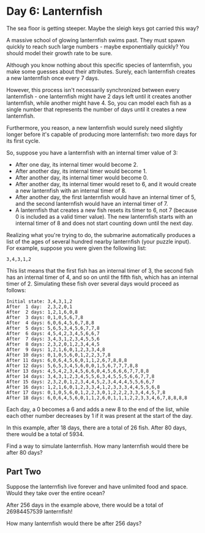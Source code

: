 # Day 6: Lanternfish

The sea floor is getting steeper. Maybe the sleigh keys got carried this way?

A massive school of glowing lanternfish swims past. They must spawn quickly to reach such large numbers - maybe exponentially quickly? You should model their growth rate to be sure.

Although you know nothing about this specific species of lanternfish, you make some guesses about their attributes. Surely, each lanternfish creates a new lanternfish once every 7 days.

However, this process isn't necessarily synchronized between every lanternfish - one lanternfish might have 2 days left until it creates another lanternfish, while another might have 4. So, you can model each fish as a single number that represents the number of days until it creates a new lanternfish.

Furthermore, you reason, a new lanternfish would surely need slightly longer before it's capable of producing more lanternfish: two more days for its first cycle.

So, suppose you have a lanternfish with an internal timer value of 3:

- After one day, its internal timer would become 2.
- After another day, its internal timer would become 1.
- After another day, its internal timer would become 0.
- After another day, its internal timer would reset to 6, and it would create a new lanternfish with an internal timer of 8.
- After another day, the first lanternfish would have an internal timer of 5, and the second lanternfish would have an internal timer of 7.
- A lanternfish that creates a new fish resets its timer to 6, not 7 (because 0 is included as a valid timer value). The new lanternfish starts with an internal timer of 8 and does not start counting down until the next day.

Realizing what you're trying to do, the submarine automatically produces a list of the ages of several hundred nearby lanternfish (your puzzle input). For example, suppose you were given the following list:

```
3,4,3,1,2
```

This list means that the first fish has an internal timer of 3, the second fish has an internal timer of 4, and so on until the fifth fish, which has an internal timer of 2. Simulating these fish over several days would proceed as follows:

```
Initial state: 3,4,3,1,2
After  1 day:  2,3,2,0,1
After  2 days: 1,2,1,6,0,8
After  3 days: 0,1,0,5,6,7,8
After  4 days: 6,0,6,4,5,6,7,8,8
After  5 days: 5,6,5,3,4,5,6,7,7,8
After  6 days: 4,5,4,2,3,4,5,6,6,7
After  7 days: 3,4,3,1,2,3,4,5,5,6
After  8 days: 2,3,2,0,1,2,3,4,4,5
After  9 days: 1,2,1,6,0,1,2,3,3,4,8
After 10 days: 0,1,0,5,6,0,1,2,2,3,7,8
After 11 days: 6,0,6,4,5,6,0,1,1,2,6,7,8,8,8
After 12 days: 5,6,5,3,4,5,6,0,0,1,5,6,7,7,7,8,8
After 13 days: 4,5,4,2,3,4,5,6,6,0,4,5,6,6,6,7,7,8,8
After 14 days: 3,4,3,1,2,3,4,5,5,6,3,4,5,5,5,6,6,7,7,8
After 15 days: 2,3,2,0,1,2,3,4,4,5,2,3,4,4,4,5,5,6,6,7
After 16 days: 1,2,1,6,0,1,2,3,3,4,1,2,3,3,3,4,4,5,5,6,8
After 17 days: 0,1,0,5,6,0,1,2,2,3,0,1,2,2,2,3,3,4,4,5,7,8
After 18 days: 6,0,6,4,5,6,0,1,1,2,6,0,1,1,1,2,2,3,3,4,6,7,8,8,8,8
```

Each day, a 0 becomes a 6 and adds a new 8 to the end of the list, while each other number decreases by 1 if it was present at the start of the day.

In this example, after 18 days, there are a total of 26 fish. After 80 days, there would be a total of 5934.

Find a way to simulate lanternfish. How many lanternfish would there be after 80 days?

## Part Two

Suppose the lanternfish live forever and have unlimited food and space. Would they take over the entire ocean?

After 256 days in the example above, there would be a total of 26984457539 lanternfish!

How many lanternfish would there be after 256 days?
